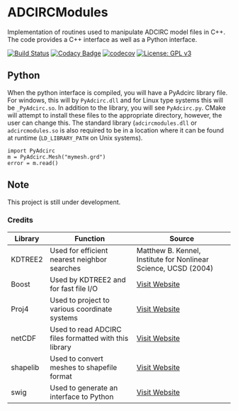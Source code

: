 # ADCIRCModules
Implementation of routines used to manipulate ADCIRC model files in C++. The code provides a C++ interface as well as a Python interface.

[![Build Status](https://travis-ci.org/zcobell/ADCIRCModules.svg?branch=master)](https://travis-ci.org/zcobell/ADCIRCModules)
[![Codacy Badge](https://api.codacy.com/project/badge/Grade/4a92371846ec42a48d0aab66ec4a0a3a)](https://www.codacy.com/app/zachary.cobell/ADCModules?utm_source=github.com&amp;utm_medium=referral&amp;utm_content=zcobell/ADCModules&amp;utm_campaign=Badge_Grade)
[![codecov](https://codecov.io/gh/zcobell/ADCIRCModules/branch/master/graph/badge.svg)](https://codecov.io/gh/zcobell/ADCIRCModules)
[![License: GPL v3](https://img.shields.io/badge/License-GPL%20v3-blue.svg)](https://www.gnu.org/licenses/gpl-3.0)

## Python
When the python interface is compiled, you will have a PyAdcirc library file. For windows, this will by `PyAdcirc.dll` and for Linux type systems this will be `_PyAdcirc.so`. In addition to the library, you will see `PyAdcirc.py`. CMake will attempt to install these files to the appropriate directory, however, the user can change this. The standard library (`adcircmodules.dll` or `adcircmodules.so` is also required to be in a location where it can be found at runtime (`LD_LIBRARY_PATH` on Unix systems).

```
import PyAdcirc
m = PyAdcirc.Mesh("mymesh.grd")
error = m.read()
```

## Note
This project is still under development.


### Credits
| Library  | Function | Source |
|----------|----------|--------|
| KDTREE2  | Used for efficient nearest neighbor searches | Matthew B. Kennel, Institute for Nonlinear Science, UCSD (2004) |
| Boost    | Used by KDTREE2 and for fast file I/O | [Visit Website](http://www.boost.org/) |
| Proj4    | Used to project to various coordinate systems |[Visit Website](https://trac.osgeo.org/proj/) |
| netCDF   | Used to read ADCIRC files formatted with this library | [Visit Website](http://www.unidata.ucar.edu/software/netcdf/) |
| shapelib | Used to convert meshes to shapefile format | [Visit Website](http://shapelib.maptools.org/) |
| swig     | Used to generate an interface to Python | [Visit Website](http://www.swig.org/) |
